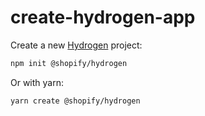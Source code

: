 # create-hydrogen-app

Create a new [Hydrogen](https://www.npmjs.com/package/@shopify/hydrogen) project:

```bash
npm init @shopify/hydrogen
```

Or with yarn:

```bash
yarn create @shopify/hydrogen
```
